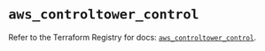 # `aws_controltower_control`

Refer to the Terraform Registry for docs: [`aws_controltower_control`](https://registry.terraform.io/providers/hashicorp/aws/6.3.0/docs/resources/controltower_control).
